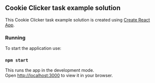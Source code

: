 
## Cookie Clicker task example solution

This Cookie Clicker task example solution is created using [Create React App](https://github.com/facebook/create-react-app).

### Running

To start the application use:
### `npm start`

This runs the app in the development mode.\
Open [http://localhost:3000](http://localhost:3000) to view it in your browser.

